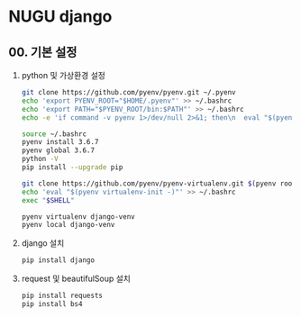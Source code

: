 # NUGU django

## 00. 기본 설정

1. python 및 가상환경 설정

   ```bash
   git clone https://github.com/pyenv/pyenv.git ~/.pyenv
   echo 'export PYENV_ROOT="$HOME/.pyenv"' >> ~/.bashrc
   echo 'export PATH="$PYENV_ROOT/bin:$PATH"' >> ~/.bashrc
   echo -e 'if command -v pyenv 1>/dev/null 2>&1; then\n  eval "$(pyenv init -)"\nfi' >> ~/.bashrc
   
   source ~/.bashrc
   pyenv install 3.6.7
   pyenv global 3.6.7
   python -V
   pip install --upgrade pip
   
   git clone https://github.com/pyenv/pyenv-virtualenv.git $(pyenv root)/plugins/pyenv-virtualenv
   echo 'eval "$(pyenv virtualenv-init -)"' >> ~/.bashrc
   exec "$SHELL"
   
   pyenv virtualenv django-venv
   pyenv local django-venv
   ```

   

2. django 설치

   ```bash
   pip install django
   ```

   

3. request 및 beautifulSoup 설치

   ```bash
   pip install requests
   pip install bs4
   ```

   





